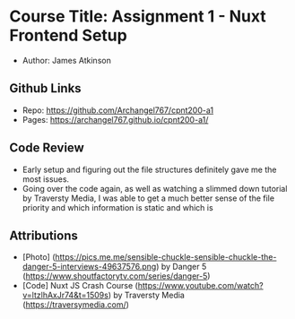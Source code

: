 # Course Title: Assignment 1 - Nuxt Frontend Setup
- Author: James Atkinson

## Github Links
- Repo: https://github.com/Archangel767/cpnt200-a1
- Pages: https://archangel767.github.io/cpnt200-a1/

## Code Review
- Early setup and figuring out the file structures definitely gave me the most issues.
- Going over the code again, as well as watching a slimmed down tutorial by Traversty Media, I was able to get a much better sense of the file priority and which information is static and which is 

## Attributions
- [Photo] (https://pics.me.me/sensible-chuckle-sensible-chuckle-the-danger-5-interviews-49637576.png) by Danger 5 (https://www.shoutfactorytv.com/series/danger-5)
- [Code]  Nuxt JS Crash Course (https://www.youtube.com/watch?v=ltzlhAxJr74&t=1509s) by Traversty Media (https://traversymedia.com/)
